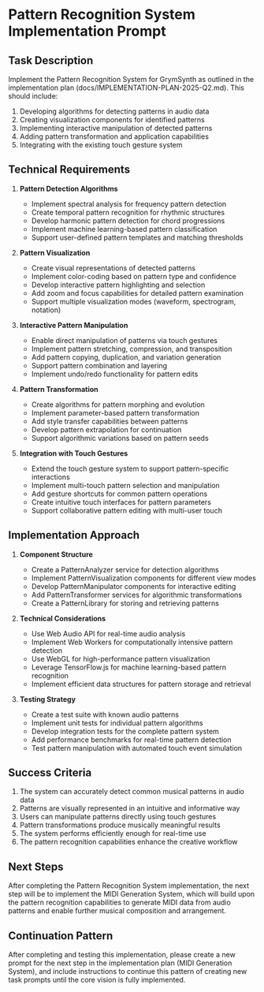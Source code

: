 # Pattern Recognition System Implementation Prompt

## Task Description

Implement the Pattern Recognition System for GrymSynth as outlined in the implementation plan (docs/IMPLEMENTATION-PLAN-2025-Q2.md). This should include:

1. Developing algorithms for detecting patterns in audio data
2. Creating visualization components for identified patterns
3. Implementing interactive manipulation of detected patterns
4. Adding pattern transformation and application capabilities
5. Integrating with the existing touch gesture system

## Technical Requirements

1. **Pattern Detection Algorithms**
   - Implement spectral analysis for frequency pattern detection
   - Create temporal pattern recognition for rhythmic structures
   - Develop harmonic pattern detection for chord progressions
   - Implement machine learning-based pattern classification
   - Support user-defined pattern templates and matching thresholds

2. **Pattern Visualization**
   - Create visual representations of detected patterns
   - Implement color-coding based on pattern type and confidence
   - Develop interactive pattern highlighting and selection
   - Add zoom and focus capabilities for detailed pattern examination
   - Support multiple visualization modes (waveform, spectrogram, notation)

3. **Interactive Pattern Manipulation**
   - Enable direct manipulation of patterns via touch gestures
   - Implement pattern stretching, compression, and transposition
   - Add pattern copying, duplication, and variation generation
   - Support pattern combination and layering
   - Implement undo/redo functionality for pattern edits

4. **Pattern Transformation**
   - Create algorithms for pattern morphing and evolution
   - Implement parameter-based pattern transformation
   - Add style transfer capabilities between patterns
   - Develop pattern extrapolation for continuation
   - Support algorithmic variations based on pattern seeds

5. **Integration with Touch Gestures**
   - Extend the touch gesture system to support pattern-specific interactions
   - Implement multi-touch pattern selection and manipulation
   - Add gesture shortcuts for common pattern operations
   - Create intuitive touch interfaces for pattern parameters
   - Support collaborative pattern editing with multi-user touch

## Implementation Approach

1. **Component Structure**
   - Create a PatternAnalyzer service for detection algorithms
   - Implement PatternVisualization components for different view modes
   - Develop PatternManipulator components for interactive editing
   - Add PatternTransformer services for algorithmic transformations
   - Create a PatternLibrary for storing and retrieving patterns

2. **Technical Considerations**
   - Use Web Audio API for real-time audio analysis
   - Implement Web Workers for computationally intensive pattern detection
   - Use WebGL for high-performance pattern visualization
   - Leverage TensorFlow.js for machine learning-based pattern recognition
   - Implement efficient data structures for pattern storage and retrieval

3. **Testing Strategy**
   - Create a test suite with known audio patterns
   - Implement unit tests for individual pattern algorithms
   - Develop integration tests for the complete pattern system
   - Add performance benchmarks for real-time pattern detection
   - Test pattern manipulation with automated touch event simulation

## Success Criteria

1. The system can accurately detect common musical patterns in audio data
2. Patterns are visually represented in an intuitive and informative way
3. Users can manipulate patterns directly using touch gestures
4. Pattern transformations produce musically meaningful results
5. The system performs efficiently enough for real-time use
6. The pattern recognition capabilities enhance the creative workflow

## Next Steps

After completing the Pattern Recognition System implementation, the next step will be to implement the MIDI Generation System, which will build upon the pattern recognition capabilities to generate MIDI data from audio patterns and enable further musical composition and arrangement.

## Continuation Pattern

After completing and testing this implementation, please create a new prompt for the next step in the implementation plan (MIDI Generation System), and include instructions to continue this pattern of creating new task prompts until the core vision is fully implemented.
